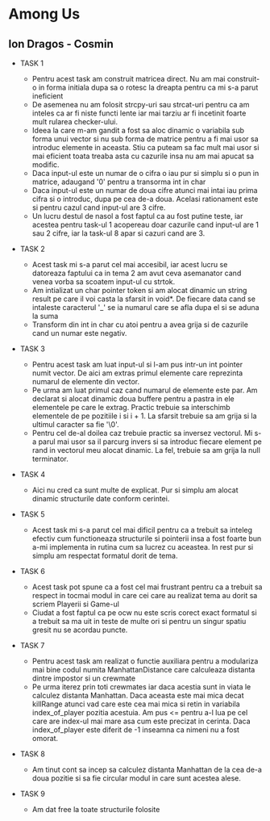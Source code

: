 # Among Us
## Ion Dragos - Cosmin


* TASK 1 

    * Pentru acest task am construit matricea direct. Nu am mai construit-o in forma initiala dupa sa o rotesc la dreapta pentru ca mi s-a parut ineficient
    * De asemenea nu am folosit strcpy-uri sau strcat-uri pentru ca am inteles ca ar fi niste functi lente iar mai tarziu ar fi incetinit foarte mult rularea checker-ului. 
    * Ideea la care m-am gandit a fost sa aloc dinamic o variabila sub forma unui vector si nu sub forma de matrice pentru a fi mai usor sa introduc elemente in aceasta. Stiu ca puteam sa fac mult mai usor si mai eficient toata treaba asta cu cazurile insa nu am mai apucat sa modific.
    * Daca input-ul este un numar de o cifra o iau pur si simplu si o pun in matrice, adaugand '0' pentru a transorma int in char
    * Daca input-ul este un numar de doua cifre atunci mai intai iau prima cifra si o introduc, dupa pe cea de-a doua. Acelasi rationament este si pentru cazul cand input-ul are 3 cifre.
    * Un lucru destul de nasol a fost faptul ca au fost putine teste, iar acestea pentru task-ul 1 acopereau doar cazurile cand input-ul are 1 sau 2 cifre, iar la task-ul 8 apar si cazuri cand are 3.

* TASK 2

    * Acest task mi s-a parut cel mai accesibil, iar acest lucru se datoreaza faptului ca in tema 2 am avut ceva asemanator cand venea vorba sa scoatem input-ul cu strtok. 
    * Am intializat un char pointer token si am alocat dinamic un string result pe care il voi casta la sfarsit in void*. De fiecare data cand se intaleste caracterul '_' se ia numarul care se afla dupa el si se aduna la suma
    * Transform din int in char cu atoi pentru a avea grija si de cazurile cand un numar este negativ.

* TASK 3

    * Pentru acest task am luat input-ul si l-am pus intr-un int pointer numit vector. De aici am extras primul elemente care reprezinta numarul de elemente din vector.
    * Pe urma am luat primul caz cand numarul de elemente este par. Am declarat si alocat dinamic doua buffere pentru a pastra in ele elementele pe care le extrag. Practic trebuie sa interschimb elementele de pe pozitiile i si i + 1. La sfarsit trebuie sa am grija si la ultimul caracter sa fie '\0'.
    * Pentru cel de-al doilea caz trebuie practic sa inversez vectorul. Mi s-a parul mai usor sa il parcurg invers si sa introduc fiecare element pe rand in vectorul meu alocat dinamic. La fel, trebuie sa am grija la null terminator.

* TASK 4

    * Aici nu cred ca sunt multe de explicat. Pur si simplu am alocat dinamic structurile date conform cerintei.

* TASK 5

    * Acest task mi s-a parut cel mai dificil pentru ca a trebuit sa inteleg efectiv cum functioneaza structurile si pointerii insa a fost foarte bun a-mi implementa in rutina cum sa lucrez cu aceastea. In rest pur si simplu am respectat formatul dorit de tema.

* TASK 6

    * Acest task pot spune ca a fost cel mai frustrant pentru ca a trebuit sa respect in tocmai modul in care cei care au realizat tema au dorit sa scriem Playerii si Game-ul
    * Ciudat a fost faptul ca pe ocw nu este scris corect exact formatul si a trebuit sa ma uit in teste de multe ori si pentru un singur spatiu gresit nu se acordau puncte.

* TASK 7

    * Pentru acest task am realizat o functie auxiliara pentru a modulariza mai bine codul numita ManhattanDistance care calculeaza distanta dintre impostor si un crewmate
    * Pe urma iterez prin toti crewmates iar daca acestia sunt in viata le calculez distanta Manhattan. Daca aceasta este mai mica decat killRange atunci vad care este cea mai mica si retin in variabila index_of_player pozitia acestuia. Am pus <= pentru a-l lua pe cel care are index-ul mai mare asa cum este precizat in cerinta. Daca index_of_player este diferit de -1 inseamna ca nimeni nu a fost omorat.

* TASK 8

    * Am tinut cont sa incep sa calculez distanta Manhattan de la cea de-a doua pozitie si sa fie circular modul in care sunt acestea alese.

* TASK 9

    * Am dat free la toate structurile folosite



